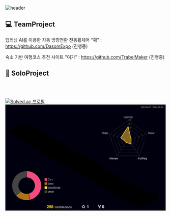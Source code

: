 <div>
  
![header](https://capsule-render.vercel.app/api?type=Waving&text=Welcome+to+my+GitHub!!&height=200&fontAlignY=40&color=gradient&fontColor=ffffff&fontSize=60)
<br />


  
## :computer: TeamProject
딥러닝 AI를 이용한 자동 방향전환 전동휠체어 "휙" : https://github.com/DasomExpo (진행중)

숙소 기반 여행코스 추천 사이트 "여가" : https://github.com/TrabelMaker (진행중)

## :runner: SoloProject
<br />
<br />

[![Solved.ac
프로필](http://mazassumnida.wtf/api/v2/generate_badge?boj=heetea3174)](https://solved.ac/heetea3174)
![](./profile-3d-contrib/profile-night-rainbow.svg)

</div>


<!--
**HuitaePark/HuitaePark** is a ✨ _special_ ✨ repository because its `README.md` (this file) appears on your GitHub profile.

Here are some ideas to get you started:

- 🔭 I’m currently working on ...
- 🌱 I’m currently learning ...
- 👯 I’m looking to collaborate on ...
- 🤔 I’m looking for help with ...
- 💬 Ask me about ...
- 📫 How to reach me: ...
- 😄 Pronouns: ...
- ⚡ Fun fact: ...
-->
